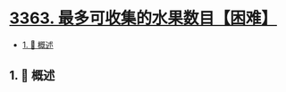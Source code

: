 # [3363. 最多可收集的水果数目【困难】](https://github.com/Tdahuyou/TNotes.leetcode/tree/main/notes/3363.%20%E6%9C%80%E5%A4%9A%E5%8F%AF%E6%94%B6%E9%9B%86%E7%9A%84%E6%B0%B4%E6%9E%9C%E6%95%B0%E7%9B%AE%E3%80%90%E5%9B%B0%E9%9A%BE%E3%80%91)

<!-- region:toc -->

- [1. 📝 概述](#1--概述)

<!-- endregion:toc -->

## 1. 📝 概述
